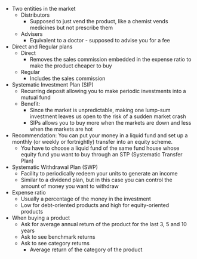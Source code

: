 - Two entities in the market
	- Distributors
		- Supposed to just vend the product, like a chemist vends medicines but not prescribe them
	- Advisers
		- Equivalent to a doctor - supposed to advise you for a fee
- Direct and Regular plans
	- Direct
		- Removes the sales commission embedded in the expense ratio to make the product cheaper to buy
	- Regular
		- Includes the sales commission
- Systematic Investment Plan (SIP)
	- Recurring deposit allowing you to make periodic investments into a mutual fund
	- Benefit:
		- Since the market is unpredictable, making one lump-sum investment leaves us open to the risk of a sudden market crash
		- SIPs allows you to buy more when the markets are down and less when the markets are hot
- Recommendation: You can put your money in a liquid fund and set up a monthly (or weekly or fortnightly) transfer into an equity scheme.
	- You have to choose a liquid fund of the same fund house whose equity fund you want to buy through an STP (Systematic Transfer Plan)
- Systematic Withdrawal Plan (SWP)
	- Facility to periodically redeem your units to generate an income
	- Similar to a dividend plan, but in this case you can control the amount of money you want to withdraw
- Expense ratio
	- Usually a percentage of the money in the investment
	- Low for debt-oriented products and high for equity-oriented products
- When buying a product
	- Ask for average annual return of the product for the last 3, 5 and 10 years
	- Ask to see benchmark returns
	- Ask to see category returns
		- Average return of the category of the product
